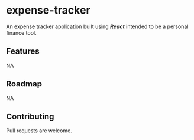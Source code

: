 # expense-tracker
An expense tracker application built using ***React*** intended to be a personal finance tool.

## Features
NA

## Roadmap
NA

## Contributing
Pull requests are welcome.
